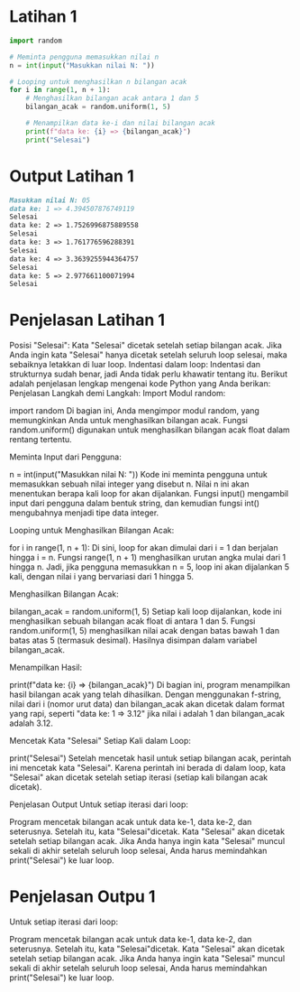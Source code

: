 # Latihan 1
```python
import random

# Meminta pengguna memasukkan nilai n
n = int(input("Masukkan nilai N: "))

# Looping untuk menghasilkan n bilangan acak
for i in range(1, n + 1):
    # Menghasilkan bilangan acak antara 1 dan 5
    bilangan_acak = random.uniform(1, 5)

    # Menampilkan data ke-i dan nilai bilangan acak
    print(f"data ke: {i} => {bilangan_acak}")
    print("Selesai")
```
# Output Latihan 1
````markdown
Masukkan nilai N: 05
data ke: 1 => 4.394507876749119
Selesai
data ke: 2 => 1.7526996875889558
Selesai
data ke: 3 => 1.761776596288391
Selesai
data ke: 4 => 3.3639255944364757
Selesai
data ke: 5 => 2.977661100071994
Selesai
````

# Penjelasan Latihan 1
Posisi "Selesai": Kata "Selesai" dicetak setelah setiap bilangan acak. Jika Anda ingin kata "Selesai" hanya dicetak setelah seluruh loop selesai, maka sebaiknya letakkan di luar loop.
Indentasi dalam loop: Indentasi dan strukturnya sudah benar, jadi Anda tidak perlu khawatir tentang itu. Berikut adalah penjelasan lengkap mengenai kode Python yang Anda berikan:
Penjelasan Langkah demi Langkah:
Import Modul random:

import random
Di bagian ini, Anda mengimpor modul random, yang memungkinkan Anda untuk menghasilkan bilangan acak. Fungsi random.uniform() digunakan untuk menghasilkan bilangan acak float dalam rentang tertentu.

Meminta Input dari Pengguna:

n = int(input("Masukkan nilai N: "))
Kode ini meminta pengguna untuk memasukkan sebuah nilai integer yang disebut n. Nilai n ini akan menentukan berapa kali loop for akan dijalankan. Fungsi input() mengambil input dari pengguna dalam bentuk string, dan kemudian fungsi int() mengubahnya menjadi tipe data integer.

Looping untuk Menghasilkan Bilangan Acak:

for i in range(1, n + 1):
Di sini, loop for akan dimulai dari i = 1 dan berjalan hingga i = n. Fungsi range(1, n + 1) menghasilkan urutan angka mulai dari 1 hingga n. Jadi, jika pengguna memasukkan n = 5, loop ini akan dijalankan 5 kali, dengan nilai i yang bervariasi dari 1 hingga 5.

Menghasilkan Bilangan Acak:

bilangan_acak = random.uniform(1, 5)
Setiap kali loop dijalankan, kode ini menghasilkan sebuah bilangan acak float di antara 1 dan 5. Fungsi random.uniform(1, 5) menghasilkan nilai acak dengan batas bawah 1 dan batas atas 5 (termasuk desimal). Hasilnya disimpan dalam variabel bilangan_acak.

Menampilkan Hasil:

print(f"data ke: {i} => {bilangan_acak}")
Di bagian ini, program menampilkan hasil bilangan acak yang telah dihasilkan. Dengan menggunakan f-string, nilai dari i (nomor urut data) dan bilangan_acak akan dicetak dalam format yang rapi, seperti "data ke: 1 => 3.12" jika nilai i adalah 1 dan bilangan_acak adalah 3.12.

Mencetak Kata "Selesai" Setiap Kali dalam Loop:

print("Selesai")
Setelah mencetak hasil untuk setiap bilangan acak, perintah ini mencetak kata "Selesai". Karena perintah ini berada di dalam loop, kata "Selesai" akan dicetak setelah setiap iterasi (setiap kali bilangan acak dicetak).

Penjelasan Output
Untuk setiap iterasi dari loop:

Program mencetak bilangan acak untuk data ke-1, data ke-2, dan seterusnya.
Setelah itu, kata "Selesai"dicetak.
Kata "Selesai" akan dicetak setelah setiap bilangan acak. Jika Anda hanya ingin kata "Selesai" muncul sekali di akhir setelah seluruh loop selesai, Anda harus memindahkan print("Selesai") ke luar loop.
# Penjelasan Outpu 1
Untuk setiap iterasi dari loop:

Program mencetak bilangan acak untuk data ke-1, data ke-2, dan seterusnya.
Setelah itu, kata "Selesai"dicetak.
Kata "Selesai" akan dicetak setelah setiap bilangan acak. Jika Anda hanya ingin kata "Selesai" muncul sekali di akhir setelah seluruh loop selesai, Anda harus memindahkan print("Selesai") ke luar loop.
